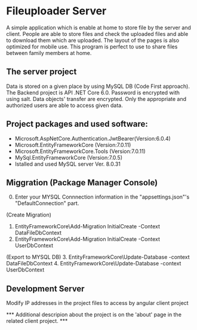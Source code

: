 # Fileuploader Server

A simple application which is enable at home to store file by the server and client.
People are able to store files and check the uploaded files and able to download them which are uploaded.
The layout of the pages is also optimized for mobile use. This program is perfect to use to share files between family members at home.

## The server project

Data is stored on a given place by using MySQL DB (Code First approach).
The Backend project is API .NET Core 6.0.
Password is encrypted with using salt.
Data objects' transfer are encrypted.
Only the appropriate and authorized users are able to access given data.

## Project packages and used software:
<ul>
  <li>Microsoft.AspNetCore.Authentication.JwtBearer(Version:6.0.4)</li>
  <li>Microsoft.EntityFrameworkCore (Version:7.0.11)</li>
  <li>Microsoft.EntityFrameworkCore.Tools (Version:7.0.11)</li>
  <li>MySql.EntityFrameworkCore (Version:7.0.5)</li>
  <li>Istalled and used MySQL server Ver. 8.0.31</li>
</ul>

## Miggration (Package Manager Console)

0. Enter your MYSQL Connnection information in the "appsettings.json"'s "DefaultConnection" part.

(Create Migration)
1. EntityFrameworkCore\Add-Migration InitialCreate -Context DataFileDbContext
2. EntityFrameworkCore\Add-Migration InitialCreate -Context UserDbContext

(Export to MYSQL DB)
3. EntityFrameworkCore\Update-Database -context DataFileDbContext
4. EntityFrameworkCore\Update-Database -context UserDbContext

## Development Server

Modify IP addresses in the project files to access by angular client project

*** Additional descripion about the project is on the 'about' page in the related client project. ***
